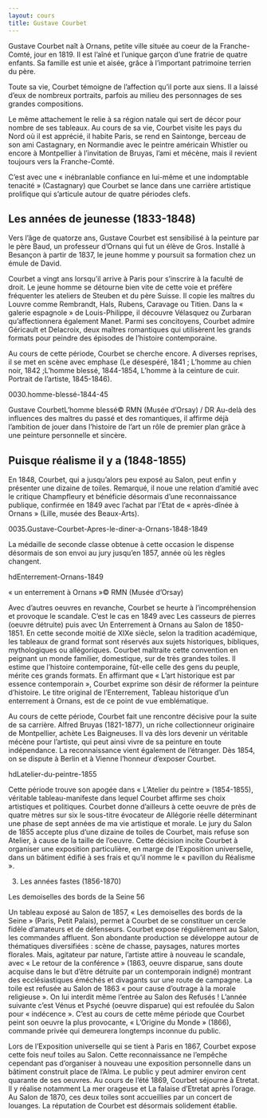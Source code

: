 ```yaml
---
layout: cours
title: Gustave Courbet
---
```


Gustave Courbet naît à Ornans, petite ville située au coeur de la Franche-Comté,  jour en 1819. Il est l’aîné et l’unique garçon d’une fratrie de quatre enfants. Sa famille est unie et aisée, grâce à l’important patrimoine terrien du père.

Toute sa vie, Courbet témoigne de l’affection qu’il porte aux siens. Il a laissé d’eux de nombreux portraits, parfois au milieu des personnages de ses grandes compositions.


Le même attachement le relie à sa région natale qui sert de décor pour nombre de ses tableaux. Au cours de sa vie, Courbet visite les pays du Nord où il est apprécié, il habite Paris, se rend en Saintonge, berceau de son ami Castagnary, en Normandie avec le peintre américain Whistler ou encore à Montpellier à l’invitation de Bruyas, l’ami et mécène, mais il revient toujours vers la Franche-Comté.

C’est avec une « inébranlable confiance en lui-même et une indomptable tenacité » (Castagnary) que Courbet se lance dans une carrière artistique prolifique qui s’articule autour de quatre périodes clefs.

 
## Les années de jeunesse (1833-1848)
 

Vers l’âge de quatorze ans, Gustave Courbet est sensibilisé à la peinture par le père Baud, un professeur d’Ornans qui fut un élève de Gros. Installé à Besançon à partir de 1837, le jeune homme y poursuit sa formation chez un émule de David.

 

Courbet a vingt ans lorsqu’il arrive à Paris pour s’inscrire à la faculté de droit. Le jeune homme se détourne bien vite de cette voie et préfère fréquenter les ateliers de Steuben et du père Suisse. Il copie les maîtres du Louvre comme Rembrandt, Hals, Rubens, Caravage ou Titien. Dans la « galerie espagnole » de Louis-Philippe, il découvre Vélasquez ou Zurbaran qu’affectionnera également Manet. Parmi ses concitoyens, Courbet admire Géricault et Delacroix, deux maîtres romantiques qui utilisèrent les grands formats pour peindre des épisodes de l’histoire contemporaine.

Au cours de cette période, Courbet se cherche encore. A diverses reprises, il se met en scène avec emphase (Le désespéré, 1841 ; L’homme au chien noir, 1842 ;L’homme blessé, 1844-1854, L’homme à la ceinture de cuir. Portrait de l’artiste, 1845-1846).

0030.homme-blessé-1844-45

Gustave CourbetL’homme blessé© RMN (Musée d’Orsay) / DR
Au-delà des influences des maîtres du passé et des romantiques, il affirme déjà l’ambition de jouer dans l’histoire de l’art un rôle de premier plan grâce à une peinture personnelle et sincère.

## Puisque réalisme il y a (1848-1855)

En 1848, Courbet, qui a jusqu’alors peu exposé au Salon, peut enfin y présenter une dizaine de toiles. Remarqué, il noue une relation d’amitié avec le critique Champfleury et bénéficie désormais d’une reconnaissance publique, confirmée en 1849 avec l’achat par l’Etat de « après-dînée à Ornans » (Lille, musée des Beaux-Arts).

0035.Gustave-Courbet-Apres-le-diner-a-Ornans-1848-1849

La médaille de seconde classe obtenue à cette occasion le dispense désormais de son envoi au jury jusqu’en 1857, année où les règles changent.

hdEnterrement-Ornans-1849

« un enterrement à Ornans »© RMN (Musée d’Orsay)

Avec d’autres oeuvres en revanche, Courbet se heurte à l’incompréhension et provoque le scandale. C’est le cas en 1849 avec Les casseurs de pierres (oeuvre détruite) puis avec Un Enterrement à Ornans au Salon de 1850-1851. En cette seconde moitié de XIXe siècle, selon la tradition académique, les tableaux de grand format sont réservés aux sujets historiques, bibliques, mythologiques ou allégoriques. Courbet maltraite cette convention en peignant un monde familier, domestique, sur de très grandes toiles. Il estime que l’histoire contemporaine, fût-elle celle des gens du peuple, mérite ces grands formats. En affirmant que « L’art historique est par essence contemporain », Courbet exprime son désir de réformer la peinture d’histoire. Le titre original de l’Enterrement, Tableau historique d’un enterrement à Ornans, est de ce point de vue emblématique.

 

Au cours de cette période, Courbet fait une rencontre décisive pour la suite de sa carrière. Alfred Bruyas (1821-1877), un riche collectionneur originaire de Montpellier, achète Les Baigneuses. Il va dès lors devenir un véritable mécène pour l’artiste, qui peut ainsi vivre de sa peinture en toute indépendance. La reconnaissance vient également de l’étranger. Dès 1854, on se dispute à Berlin et à Vienne l’honneur d’exposer Courbet.

hdLatelier-du-peintre-1855

Cette période trouve son apogée dans « L’Atelier du peintre » (1854-1855), véritable tableau-manifeste dans lequel Courbet affirme ses choix artistiques et politiques. Courbet donne d’ailleurs à cette oeuvre de près de quatre mètres sur six le sous-titre évocateur de Allégorie réelle déterminant une phase de sept années de ma vie artistique et morale.
Le jury du Salon de 1855 accepte plus d’une dizaine de toiles de Courbet, mais refuse son Atelier, à cause de la taille de l’oeuvre. Cette décision incite Courbet à organiser une exposition particulière, en marge de l’Exposition universelle, dans un bâtiment édifié à ses frais et qu’il nomme le « pavillon du Réalisme ».

 
3.    Les années fastes (1856-1870)

 

Les demoiselles des bords de la Seine 56

Un tableau exposé au Salon de 1857, « Les demoiselles des bords de la Seine » (Paris, Petit Palais), permet à Courbet de se constituer un cercle fidèle d’amateurs et de défenseurs.
Courbet expose régulièrement au Salon, les commandes affluent. Son abondante production se développe autour de thématiques diversifiées : scène de chasse, paysages, natures mortes florales. Mais, agitateur par nature, l’artiste attire à nouveau le scandale, avec « Le retour de la conférence » (1863, oeuvre disparue, sans doute acquise dans le but d’être détruite par un contemporain indigné) montrant des ecclésiastiques éméchés et divagants sur une route de campagne. La toile est refusée au Salon de 1863 « pour cause d’outrage à la morale religieuse ». On lui interdit même l’entrée au Salon des Refusés !
L’année suivante c’est Vénus et Psyché (oeuvre disparue) qui est refoulée du Salon pour « indécence ». C’est au cours de cette même période que Courbet peint son oeuvre la plus provocante, « L’Origine du Monde » (1866), commande privée qui demeurera longtemps inconnue du public.

 

Lors de l’Exposition universelle qui se tient à Paris en 1867, Courbet expose cette fois neuf toiles au Salon. Cette reconnaissance ne l’empêche cependant pas d’organiser à nouveau une exposition personnelle dans un bâtiment construit place de l’Alma. Le public y peut admirer environ cent quarante de ses oeuvres.
Au cours de l’été 1869, Courbet séjourne à Etretat. Il y réalise notamment La mer orageuse et La falaise d’Etretat après l’orage. Au Salon de 1870, ces deux toiles sont accueillies par un concert de louanges. La réputation de Courbet est désormais solidement établie.
